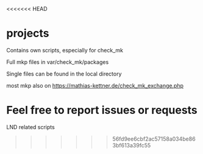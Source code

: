 <<<<<<< HEAD
# projects
Contains own scripts, especially for check_mk

Full mkp files in var/check_mk/packages

Single files can be found in the local directory

most mkp also on https://mathias-kettner.de/check_mk_exchange.php

Feel free to report issues or requests
=======
LND related scripts
>>>>>>> 56fd9ee6cbf2ac57158a034be863bf613a39fc55
